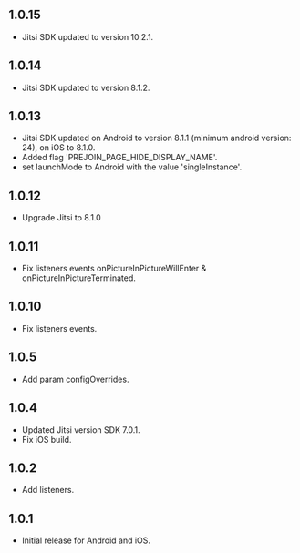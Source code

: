 ## 1.0.15
* Jitsi SDK updated to version 10.2.1.

## 1.0.14
* Jitsi SDK updated to version 8.1.2.

## 1.0.13
* Jitsi SDK updated on Android to version 8.1.1 (minimum android version: 24), on iOS to 8.1.0.
* Added flag 'PREJOIN_PAGE_HIDE_DISPLAY_NAME'.
* set launchMode to Android with the value 'singleInstance'.

## 1.0.12
* Upgrade Jitsi to 8.1.0

## 1.0.11
* Fix listeners events onPictureInPictureWillEnter & onPictureInPictureTerminated.

## 1.0.10
* Fix listeners events.

## 1.0.5
* Add param configOverrides.

## 1.0.4
* Updated Jitsi version SDK 7.0.1.
* Fix iOS build.

## 1.0.2
* Add listeners.

## 1.0.1
* Initial release for Android and iOS.